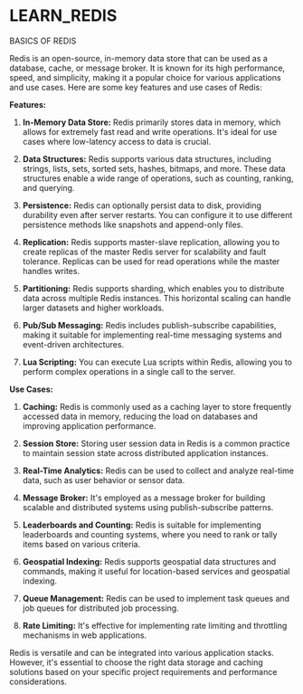 # LEARN_REDIS
BASICS OF REDIS


Redis is an open-source, in-memory data store that can be used as a database, cache, or message broker. It is known for its high performance, speed, and simplicity, making it a popular choice for various applications and use cases. Here are some key features and use cases of Redis:

**Features:**
1. **In-Memory Data Store:** Redis primarily stores data in memory, which allows for extremely fast read and write operations. It's ideal for use cases where low-latency access to data is crucial.

2. **Data Structures:** Redis supports various data structures, including strings, lists, sets, sorted sets, hashes, bitmaps, and more. These data structures enable a wide range of operations, such as counting, ranking, and querying.

3. **Persistence:** Redis can optionally persist data to disk, providing durability even after server restarts. You can configure it to use different persistence methods like snapshots and append-only files.

4. **Replication:** Redis supports master-slave replication, allowing you to create replicas of the master Redis server for scalability and fault tolerance. Replicas can be used for read operations while the master handles writes.

5. **Partitioning:** Redis supports sharding, which enables you to distribute data across multiple Redis instances. This horizontal scaling can handle larger datasets and higher workloads.

6. **Pub/Sub Messaging:** Redis includes publish-subscribe capabilities, making it suitable for implementing real-time messaging systems and event-driven architectures.

7. **Lua Scripting:** You can execute Lua scripts within Redis, allowing you to perform complex operations in a single call to the server.

**Use Cases:**
1. **Caching:** Redis is commonly used as a caching layer to store frequently accessed data in memory, reducing the load on databases and improving application performance.

2. **Session Store:** Storing user session data in Redis is a common practice to maintain session state across distributed application instances.

3. **Real-Time Analytics:** Redis can be used to collect and analyze real-time data, such as user behavior or sensor data.

4. **Message Broker:** It's employed as a message broker for building scalable and distributed systems using publish-subscribe patterns.

5. **Leaderboards and Counting:** Redis is suitable for implementing leaderboards and counting systems, where you need to rank or tally items based on various criteria.

6. **Geospatial Indexing:** Redis supports geospatial data structures and commands, making it useful for location-based services and geospatial indexing.

7. **Queue Management:** Redis can be used to implement task queues and job queues for distributed job processing.

8. **Rate Limiting:** It's effective for implementing rate limiting and throttling mechanisms in web applications.

Redis is versatile and can be integrated into various application stacks. However, it's essential to choose the right data storage and caching solutions based on your specific project requirements and performance considerations.